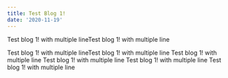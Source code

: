 ```yaml
---
title: Test Blog 1!
date: '2020-11-19'
---
```


Test blog 1!
with multiple lineTest blog 1!
with multiple line

Test blog 1!
with multiple lineTest blog 1!
with multiple line
Test blog 1!
with multiple line
Test blog 1!
with multiple line
Test blog 1!
with multiple line
Test blog 1!
with multiple line